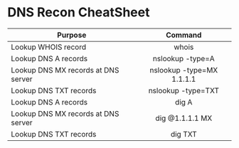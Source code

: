 # DNS Recon CheatSheet

| Purpose                              | Command                                         |
| -------------------------------------| :---------------------------------------------: |
   Lookup WHOIS record                 |    whois <IP>
   Lookup DNS A records                |    nslookup -type=A <IP>
   Lookup DNS MX records at DNS server |    nslookup -type=MX <IP> 1.1.1.1
   Lookup DNS TXT records              |    nslookup -type=TXT <IP>
   Lookup DNS A records                |    dig <IP> A
   Lookup DNS MX records at DNS server |    dig @1.1.1.1 <IP> MX
   Lookup DNS TXT records              |    dig <IP> TXT
